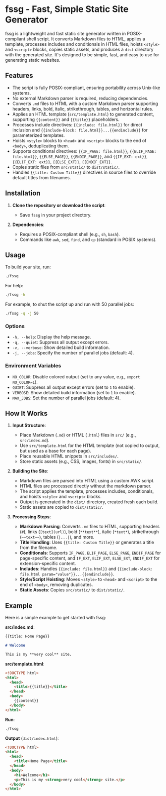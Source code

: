 # fssg - Fast, Simple Static Site Generator

fssg is a lightweight and fast static site generator written in POSIX-compliant shell script.
It converts Markdown files to HTML, applies a template, processes includes and conditionals in HTML files, hoists `<style>` and `<script>` blocks,
copies static assets, and produces a `dist` directory with the generated site. It's designed to be simple, fast, and easy to use for generating static websites.

## Features

- The script is fully POSIX-compliant, ensuring portability across Unix-like systems.
- No external Markdown parser is required, reducing dependencies.
- Converts `.md` files to HTML with a custom Markdown parser supporting headers, links, bold, italic, strikethrough, tables, and horizontal rules.
- Applies an HTML template (`src/template.html`) to generated content, supporting `{{content}}` and `{{title}}` placeholders.
- Processes include directives: `{{include: file.html}}` for direct inclusion and `{{include-block: file.html}}...{{endinclude}}` for parameterized templates.
- Hoists `<style>` blocks to `<head>` and `<script>` blocks to the end of `<body>`, deduplicating them.
- Supports conditional directives: `{{IF_PAGE: file.html}}`, `{{ELIF_PAGE: file.html}}`, `{{ELSE_PAGE}}`, `{{ENDIF_PAGE}}`, and `{{IF_EXT: ext}}`, `{{ELIF_EXT: ext}}`, `{{ELSE_EXT}}`, `{{ENDIF_EXT}}`.
- Copies static files from `src/static/` to `dist/static/`.
- Handles `{{title: Custom Title}}` directives in source files to override default titles from filenames.

## Installation

1. **Clone the repository or download the script**:

   - Save `fssg` in your project directory.

2. **Dependencies**:
   - Requires a POSIX-compliant shell (e.g., `sh`, `bash`).
   - Commands like `awk`, `sed`, `find`, and `cp` (standard in POSIX systems).

## Usage

To build your site, run:

```sh
./fssg
```

For help:

```sh
./fssg -h
```

For example, to shut the script up and run with 50 parallel jobs:

```sh
./fssg -q -j 50
```

### Options

- `-h, --help`: Display the help message.
- `-q, --quiet`: Suppress all output except errors.
- `-v, --verbose`: Show detailed build information.
- `-j, --jobs`: Specify the number of parallel jobs (default: 4).

### Environment Variables

- `NO_COLOR`: Disable colored output (set to any value, e.g., `export NO_COLOR=1`).
- `QUIET`: Suppress all output except errors (set to `1` to enable).
- `VERBOSE`: Show detailed build information (set to `1` to enable).
- `MAX_JOBS`: Set the number of parallel jobs (default: 4).

## How It Works

1. **Input Structure**:

   - Place Markdown (`.md`) or HTML (`.html`) files in `src/` (e.g., `src/index.md`).
   - Use `src/template.html` for the HTML template (not copied to output, but used as a base for each page).
   - Place reusable HTML snippets in `src/includes/`.
   - Store static assets (e.g., CSS, images, fonts) in `src/static/`.

2. **Building the Site**:

   - Markdown files are parsed into HTML using a custom AWK script.
   - HTML files are processed directly without the markdown parser.
   - The script applies the template, processes includes, conditionals, and hoists `<style>` and `<script>` blocks.
   - Output is generated in the `dist/` directory, created fresh each build.
   - Static assets are copied to `dist/static/`.

3. **Processing Steps**:

   - **Markdown Parsing**: Converts `.md` files to HTML, supporting headers (`#`), links (`[text](url)`), bold (`**text**`), italic (`*text*`), strikethrough (`~~text~~`), tables (`|...|`), and more.
   - **Title Handling**: Uses `{{title: Custom Title}}` or generates a title from the filename.
   - **Conditionals**: Supports `IF_PAGE`, `ELIF_PAGE`, `ELSE_PAGE`, `ENDIF_PAGE` for page-specific content, and `IF_EXT`, `ELIF_EXT`, `ELSE_EXT`, `ENDIF_EXT` for extension-specific content.
   - **Includes**: Handles `{{include: file.html}}` and `{{include-block: file.html param="value"}}...{{endinclude}}`.
   - **Style/Script Hoisting**: Moves `<style>` to `<head>` and `<script>` to the end of `<body>`, removing duplicates.
   - **Static Assets**: Copies `src/static/` to `dist/static/`.

## Example

Here is a simple example to get started with fssg:

**src/index.md**:

```markdown
{{title: Home Page}}

# Welcome

This is my **very cool** site.
```

**src/template.html**:

```html
<!DOCTYPE html>
<html>
  <head>
    <title>{{title}}</title>
  </head>
  <body>
    {{content}}
  </body>
</html>
```

**Run**:

```sh
./fssg
```

**Output** (`dist/index.html`):

```html
<!DOCTYPE html>
<html>
  <head>
    <title>Home Page</title>
  </head>
  <body>
    <h1>Welcome</h1>
    <p>This is my <strong>very cool</strong> site.</p>
  </body>
</html>
```
